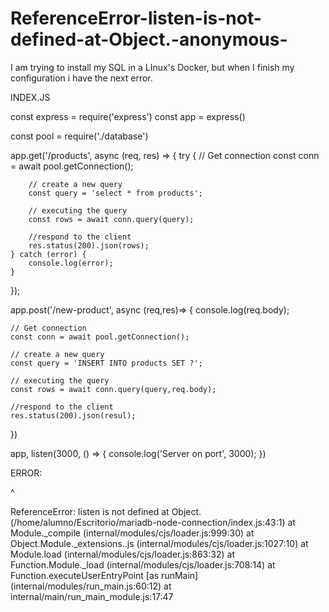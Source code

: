 # ReferenceError-listen-is-not-defined-at-Object.-anonymous-
I am trying to install my SQL in a LInux's Docker, but when I finish my configuration i have the next error.

INDEX.JS

const express = require('express')
const app = express()

const pool = require('./database')

app.get('/products', async (req, res) => {
    try {
        // Get connection
        const conn = await pool.getConnection();

        // create a new query
        const query = 'select * from products';

        // executing the query
        const rows = await conn.query(query);

        //respond to the client
        res.status(200).json(rows);
    } catch (error) {
        console.log(error);
    }

});

app.post('/new-product', async (req,res)=> {
   console.log(req.body);
   
    // Get connection
    const conn = await pool.getConnection();

    // create a new query
    const query = 'INSERT INTO products SET ?';

    // executing the query
    const rows = await conn.query(query,req.body);

    //respond to the client
    res.status(200).json(resul);

})


app, listen(3000, () => {
    console.log('Server on port', 3000);
})

ERROR:

^

ReferenceError: listen is not defined
    at Object.<anonymous> (/home/alumno/Escritorio/mariadb-node-connection/index.js:43:1)
    at Module._compile (internal/modules/cjs/loader.js:999:30)
    at Object.Module._extensions..js (internal/modules/cjs/loader.js:1027:10)
    at Module.load (internal/modules/cjs/loader.js:863:32)
    at Function.Module._load (internal/modules/cjs/loader.js:708:14)
    at Function.executeUserEntryPoint [as runMain] (internal/modules/run_main.js:60:12)
    at internal/main/run_main_module.js:17:47
